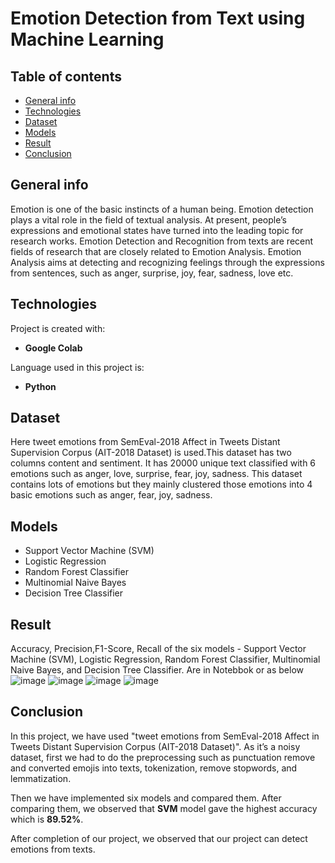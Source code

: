 # Emotion Detection from Text using Machine Learning
## Table of contents
* [General info](#general-info)
* [Technologies](#technologies)
* [Dataset](#dataset)
* [Models](#models)
* [Result](#result)
* [Conclusion](#conclusion)

## General info 
Emotion is one of the basic instincts of a human being. Emotion detection plays a vital role in the field of textual analysis. At present, people’s expressions and emotional states have turned into the leading topic for research works. Emotion Detection and Recognition from texts are recent fields of research that are closely related to Emotion Analysis. Emotion Analysis aims at detecting and recognizing feelings through the expressions from sentences, such as anger, surprise, joy, fear, sadness, love etc.
	
## Technologies
Project is created with:
* **Google Colab**

Language used in this project is:
* **Python**
	
## Dataset
Here tweet emotions from SemEval-2018 Affect in Tweets Distant Supervision Corpus (AIT-2018 Dataset) is used.This dataset has two columns content and sentiment. It has 20000 unique text classified with 6 emotions such as anger, love, surprise, fear, joy, sadness. This dataset contains lots of emotions but they mainly clustered those emotions into 4 basic emotions such as anger, fear, joy, sadness.

## Models
* Support Vector Machine (SVM)
* Logistic Regression
* Random Forest Classifier
* Multinomial Naive Bayes
* Decision Tree Classifier

## Result
Accuracy, Precision,F1-Score, Recall of  the six models - Support Vector Machine (SVM), Logistic Regression, Random
Forest Classifier, Multinomial Naive Bayes, and Decision Tree Classifier. Are in Notebbok or as below
![image](https://github.com/user-attachments/assets/338422b3-d317-42e1-ab2b-5fb1e205a13e)
![image](https://github.com/user-attachments/assets/f563a0f0-9d45-4764-ad33-d4a1c0b11e05)
![image](https://github.com/user-attachments/assets/8a515926-1815-4e56-b19e-d6919eb07a94)
![image](https://github.com/user-attachments/assets/8796a4a3-9603-44fe-b628-ddac950059d8)




## Conclusion 
In this project, we have used "tweet emotions from SemEval-2018 Affect in Tweets Distant Supervision Corpus (AIT-2018 Dataset)". As it’s a noisy dataset, first we had to do the preprocessing such as punctuation remove and converted emojis into texts, tokenization, remove stopwords, and lemmatization.

Then we have implemented six models and compared them. After comparing them, we observed that **SVM** model gave the highest accuracy which is **89.52%**.

After completion of our project, we observed that our project can detect emotions from texts.



